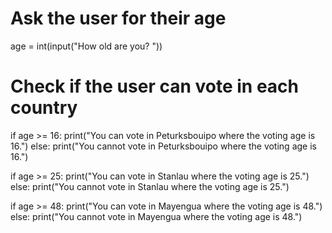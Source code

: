 <!-- Problem Statement
Write a program which asks a user for their age and lets them know if they can or can't vote in the following three fictional countries.

Around the world, different countries have different voting ages. In the fictional countries of Peturksbouipo, Stanlau, and Mayengua, the voting ages are very different:

the voting age in Peturksbouipo is 16 (in real life, this is the voting age in, for example, Scotland, Ethiopia, and Austria)

the voting age in Stanlau is 25 (in real life this is the voting age in the United Arab Emirates)

the voting age in Mayengua is 48 (in real life, as far as we can tell, this isn't the voting age anywhere)

Your code should prompt the for their age and print whether or not they can vote in Peturksbouipo, Stanlau, or Mayengua.

Here's a sample run of the program (user input is in blue):

How old are you? 20 You can vote in Peturksbouipo where the voting age is 16. You cannot vote in Stanlau where the voting age is 25. You cannot vote in Mayengua where the voting age is 48. -->

# Ask the user for their age
age = int(input("How old are you? "))

# Check if the user can vote in each country
if age >= 16:
    print("You can vote in Peturksbouipo where the voting age is 16.")
else:
    print("You cannot vote in Peturksbouipo where the voting age is 16.")

if age >= 25:
    print("You can vote in Stanlau where the voting age is 25.")
else:
    print("You cannot vote in Stanlau where the voting age is 25.")

if age >= 48:
    print("You can vote in Mayengua where the voting age is 48.")
else:
    print("You cannot vote in Mayengua where the voting age is 48.")
